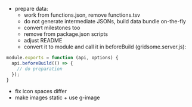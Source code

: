 - prepare data:
	- work from functions.json, remove functions.tsv
	- do not generate intermediate JSONs, build data bundle on-the-fly
	- convert milestones too
	- remove from package.json scripts
	- adjust README
	- convert it to module and call it in beforeBuild (gridsome.server.js):

```js
module.exports = function (api, options) {
  api.beforeBuild(() => {
	// do preparation
  });
}
```

- fix icon spaces differ
- make images static + use g-image